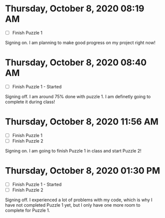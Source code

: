 # Thursday, October  8, 2020 08:19 AM
- [ ] Finish Puzzle 1

Signing on. I am planning to make good progress on my project right now!

# Thursday, October  8, 2020 08:40 AM
- [ ] Finish Puzzle 1 - Started

Signing off. I am around 75% done with puzzle 1. I am definetly going to complete it during class!

# Thursday, October  8, 2020 11:56 AM
- [ ] Finish Puzzle 1
- [ ] Finish Puzzle 2

Signing on. I am going to finish Puzzle 1 in class and start Puzzle 2!

# Thursday, October  8, 2020 01:30 PM
- [ ] Finish Puzzle 1 - Started
- [ ] Finish Puzzle 2

Signing off. I experienced a lot of problems with my code, which is why I have not completed Puzzle 1 yet, but I only have one more room to complete for Puzzle 1.

